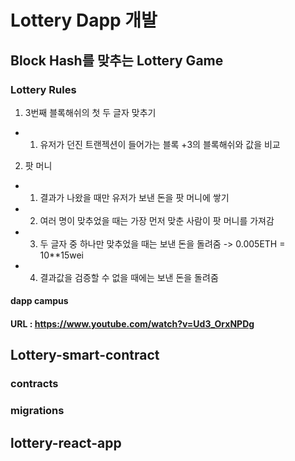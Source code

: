 # Lottery Dapp 개발
## Block Hash를 맞추는 Lottery Game

### Lottery Rules
1. 3번째 블록해쉬의 첫 두 글자 맞추기 
  - 1) 유저가 던진 트랜젝션이 들어가는 블록 +3의 블록해쉬와 값을 비교
  
2. 팟 머니
  - 1) 결과가 나왔을 때만 유저가 보낸 돈을 팟 머니에 쌓기
  - 2) 여러 명이 맞추었을 때는 가장 먼저 맞춘 사람이 팟 머니를 가져감
  - 3) 두 글자 중 하나만 맞추었을 때는 보낸 돈을 돌려줌 -> 0.005ETH = 10**15wei
  - 4) 결과값을 검증할 수 없을 때에는 보낸 돈을 돌려줌
    


#### dapp campus
#### URL : https://www.youtube.com/watch?v=Ud3_OrxNPDg




## Lottery-smart-contract

### contracts
### migrations

## lottery-react-app
